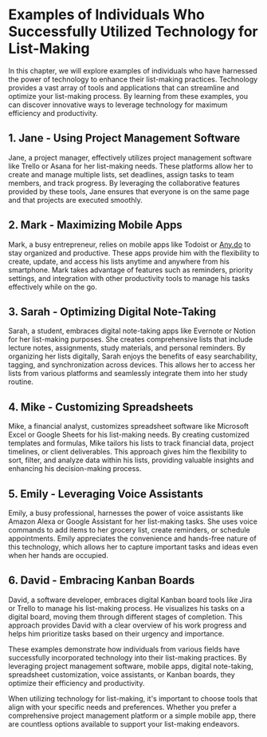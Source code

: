 Examples of Individuals Who Successfully Utilized Technology for List-Making
========================================================================================

In this chapter, we will explore examples of individuals who have harnessed the power of technology to enhance their list-making practices. Technology provides a vast array of tools and applications that can streamline and optimize your list-making process. By learning from these examples, you can discover innovative ways to leverage technology for maximum efficiency and productivity.

**1. Jane - Using Project Management Software**
-----------------------------------------------

Jane, a project manager, effectively utilizes project management software like Trello or Asana for her list-making needs. These platforms allow her to create and manage multiple lists, set deadlines, assign tasks to team members, and track progress. By leveraging the collaborative features provided by these tools, Jane ensures that everyone is on the same page and that projects are executed smoothly.

**2. Mark - Maximizing Mobile Apps**
------------------------------------

Mark, a busy entrepreneur, relies on mobile apps like Todoist or [Any.do](http://Any.do) to stay organized and productive. These apps provide him with the flexibility to create, update, and access his lists anytime and anywhere from his smartphone. Mark takes advantage of features such as reminders, priority settings, and integration with other productivity tools to manage his tasks effectively while on the go.

**3. Sarah - Optimizing Digital Note-Taking**
---------------------------------------------

Sarah, a student, embraces digital note-taking apps like Evernote or Notion for her list-making purposes. She creates comprehensive lists that include lecture notes, assignments, study materials, and personal reminders. By organizing her lists digitally, Sarah enjoys the benefits of easy searchability, tagging, and synchronization across devices. This allows her to access her lists from various platforms and seamlessly integrate them into her study routine.

**4. Mike - Customizing Spreadsheets**
--------------------------------------

Mike, a financial analyst, customizes spreadsheet software like Microsoft Excel or Google Sheets for his list-making needs. By creating customized templates and formulas, Mike tailors his lists to track financial data, project timelines, or client deliverables. This approach gives him the flexibility to sort, filter, and analyze data within his lists, providing valuable insights and enhancing his decision-making process.

**5. Emily - Leveraging Voice Assistants**
------------------------------------------

Emily, a busy professional, harnesses the power of voice assistants like Amazon Alexa or Google Assistant for her list-making tasks. She uses voice commands to add items to her grocery list, create reminders, or schedule appointments. Emily appreciates the convenience and hands-free nature of this technology, which allows her to capture important tasks and ideas even when her hands are occupied.

**6. David - Embracing Kanban Boards**
--------------------------------------

David, a software developer, embraces digital Kanban board tools like Jira or Trello to manage his list-making process. He visualizes his tasks on a digital board, moving them through different stages of completion. This approach provides David with a clear overview of his work progress and helps him prioritize tasks based on their urgency and importance.

These examples demonstrate how individuals from various fields have successfully incorporated technology into their list-making practices. By leveraging project management software, mobile apps, digital note-taking, spreadsheet customization, voice assistants, or Kanban boards, they optimize their efficiency and productivity.

When utilizing technology for list-making, it's important to choose tools that align with your specific needs and preferences. Whether you prefer a comprehensive project management platform or a simple mobile app, there are countless options available to support your list-making endeavors.
